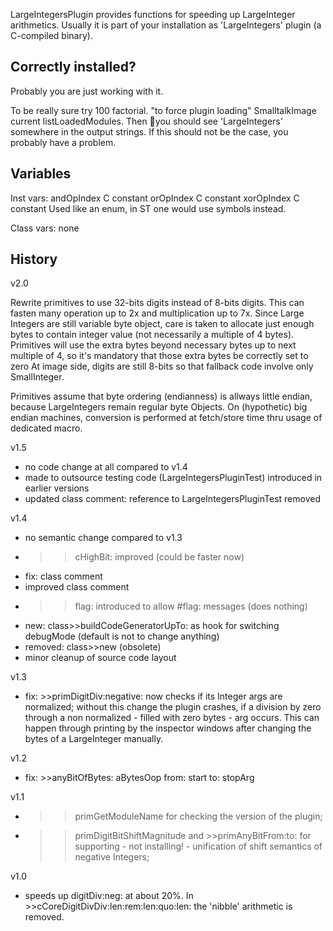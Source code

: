 LargeIntegersPlugin provides functions for speeding up LargeInteger arithmetics. Usually it is part of your installation as 'LargeIntegers' plugin (a C-compiled binary).


Correctly installed?
----------------------
Probably you are just working with it.

To be really sure try
	100 factorial. "to force plugin loading"
	SmalltalkImage current listLoadedModules.
Then you should see 'LargeIntegers' somewhere in the output strings. If this should not be the case, you probably have a problem.


Variables
-----------

Inst vars:
	andOpIndex			C constant
	orOpIndex			C constant
	xorOpIndex 			C constant
Used like an enum, in ST one would use symbols instead.

Class vars:
	none


History
--------

v2.0

Rewrite primitives to use 32-bits digits instead of 8-bits digits. This can fasten many operation up to 2x and multiplication up to 7x.
Since Large Integers are still variable byte object, care is taken to allocate just enough bytes to contain integer value (not necessarily a multiple of 4 bytes).
Primitives will use the extra bytes beyond necessary bytes up to next multiple of 4, so it's mandatory that those extra bytes be correctly set to zero
At image side, digits are still 8-bits so that fallback code involve only SmallInteger.

Primitives assume that byte ordering (endianness) is allways little endian, because LargeIntegers remain regular byte Objects.
On (hypothetic) big endian machines, conversion is performed at fetch/store time thru usage of dedicated macro.

v1.5

- no code change at all compared to v1.4
- made to outsource testing code (LargeIntegersPluginTest) introduced in earlier versions
- updated class comment: reference to LargeIntegersPluginTest removed

v1.4

- no semantic change compared to v1.3
- >>cHighBit: improved (could be faster now)
- fix: class comment
- improved class comment
- >>flag: introduced to allow #flag: messages (does nothing)
- new: class>>buildCodeGeneratorUpTo: as hook for switching debugMode (default is not to change anything)
- removed: class>>new (obsolete)
- minor cleanup of source code layout

v1.3

- fix: >>primDigitDiv:negative: now checks if its Integer args are normalized; without this change the plugin crashes, if a division by zero through a non normalized - filled with zero bytes - arg occurs. This can happen through printing by the inspector windows after changing the bytes of a LargeInteger manually.

v1.2

- fix: >>anyBitOfBytes: aBytesOop from: start to: stopArg

v1.1

- >>primGetModuleName for checking the version of the plugin;

- >>primDigitBitShiftMagnitude and >>primAnyBitFrom:to: for supporting - not installing! - unification of shift semantics of negative Integers;

v1.0

- speeds up digitDiv:neg: at about 20%.
	In >>cCoreDigitDivDiv:len:rem:len:quo:len: the 'nibble' arithmetic is removed.
